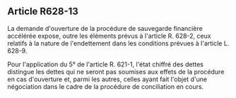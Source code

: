 Article R628-13
----
La demande d'ouverture de la procédure de sauvegarde financière accélérée
expose, outre les éléments prévus à l'article R. 628-2, ceux relatifs à la
nature de l'endettement dans les conditions prévues à l'article L. 628-9.

Pour l'application du 5° de l'article R. 621-1, l'état chiffré des dettes
distingue les dettes qui ne seront pas soumises aux effets de la procédure en
cas d'ouverture et, parmi les autres, celles ayant fait l'objet d'une
négociation dans le cadre de la procédure de conciliation en cours.
